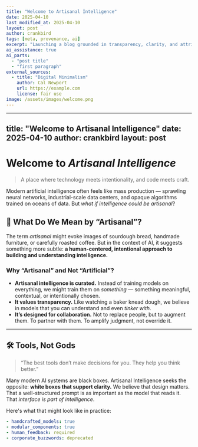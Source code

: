 ```yaml
---
title: "Welcome to Artisanal Intelligence"
date: 2025-04-10
last_modified_at: 2025-04-10
layout: post
author: crankbird
tags: [meta, provenance, ai]
excerpt: "Launching a blog grounded in transparency, clarity, and attribution."
ai_assistance: true
ai_parts:
  - "post title"
  - "first paragraph"
external_sources:
  - title: "Digital Minimalism"
    author: Cal Newport
    url: https://example.com
    license: fair use
image: /assets/images/welcome.png
---
```


---

title: "Welcome to Artisanal Intelligence"
date: 2025-04-10
author: crankbird
layout: post
---

# Welcome to *Artisanal Intelligence*

> A place where technology meets intentionality, and code meets craft.

Modern artificial intelligence often feels like mass production — sprawling neural networks, industrial-scale data centers, and opaque algorithms trained on oceans of data. But *what if intelligence could be artisanal*?

## 🧠 What Do We Mean by “Artisanal”?

The term *artisanal* might evoke images of sourdough bread, handmade furniture, or carefully roasted coffee. But in the context of AI, it suggests something more subtle: **a human-centered, intentional approach to building and understanding intelligence.**

### Why “Artisanal” and Not “Artificial”?

- **Artisanal intelligence is curated.** Instead of training models on everything, we might train them on *something* — something meaningful, contextual, or intentionally chosen.
- **It values transparency.** Like watching a baker knead dough, we believe in models that you can understand and even *tinker with*.
- **It’s designed for collaboration.** Not to replace people, but to augment them. To partner with them. To amplify judgment, not override it.

---

## 🛠️ Tools, Not Gods

> “The best tools don’t make decisions for you. They help you think better.”

Many modern AI systems are black boxes. Artisanal Intelligence seeks the opposite: **white boxes that support clarity.** We believe that design matters. That a well-structured prompt is as important as the model that reads it. That *interface is part of intelligence*.

Here's what that might look like in practice:

```yaml
- handcrafted_models: true
- modular_components: true
- human_feedback: required
- corporate_buzzwords: deprecated
```
